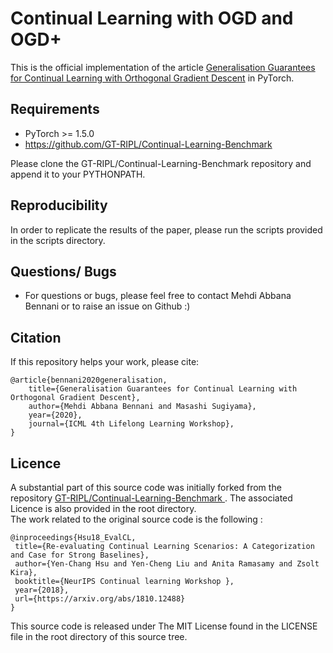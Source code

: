 # Continual Learning with OGD and OGD+

This is the official implementation of the article [Generalisation Guarantees for Continual Learning with Orthogonal
 Gradient
 Descent](https://arxiv.org/abs/2006.11942) in PyTorch.
 
## Requirements
- PyTorch >= 1.5.0 
- https://github.com/GT-RIPL/Continual-Learning-Benchmark

Please clone the GT-RIPL/Continual-Learning-Benchmark repository and append it to your PYTHONPATH.


## Reproducibility
In order to replicate the results of the paper, please run the scripts provided in the scripts directory.
 
## Questions/ Bugs
- For questions or bugs, please feel free to contact Mehdi Abbana Bennani or to raise an issue on Github :)

## Citation
If this repository helps your work, please cite:

```
@article{bennani2020generalisation,
    title={Generalisation Guarantees for Continual Learning with Orthogonal Gradient Descent},
    author={Mehdi Abbana Bennani and Masashi Sugiyama},
    year={2020},
    journal={ICML 4th Lifelong Learning Workshop},
}
```


## Licence
A substantial part of this source code was initially forked from the repository [GT-RIPL/Continual-Learning-Benchmark
](https://github.com/GT-RIPL/Continual-Learning-Benchmark). The associated Licence is also provided in the root
 directory.  
 The work related to the original source code is the following : 
 ```
@inproceedings{Hsu18_EvalCL,
  title={Re-evaluating Continual Learning Scenarios: A Categorization and Case for Strong Baselines},
  author={Yen-Chang Hsu and Yen-Cheng Liu and Anita Ramasamy and Zsolt Kira},
  booktitle={NeurIPS Continual learning Workshop },
  year={2018},
  url={https://arxiv.org/abs/1810.12488}
}
```
 
 
 
 This source code is released under The MIT License found in the LICENSE file in the root directory of this source tree. 